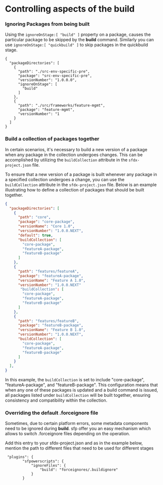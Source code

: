 # Controlling aspects of the build

### **Ignoring Packages from being built**

Using the `ignoreOnStage:[ "build" ]` property on a package, causes the particular package to be skipped by the **build** command. Similarly you can use `ignoreOnStage:[ "quickbuild" ]` to skip packages in the quickbuild stage.

```
{
  "packageDirectories": [
    {
      "path": "./src-env-specific-pre",
      "package": "src-env-specific-pre",
      "versionNumber": "1.0.0.0",
      "ignoreOnStage": [
        "build"
      ]
    },
    {
      "path": "./src/frameworks/feature-mgmt",
      "package": "feature-mgmt",
      "versionNumber": "1
    }
  ]
}
```

### Build a collection of packages together

In certain scenarios, it's necessary to build a new version of a package when any package in the collection undergoes changes. This can be accomplished by utilizing the `buildCollection` attribute in the `sfdx-project.json` file.

To ensure that a new version of a package is built whenever any package in a specified collection undergoes a change, you can use the `buildCollection` attribute in the `sfdx-project.json` file. Below is an example illustrating how to define a collection of packages that should be built together.

```json
{
  "packageDirectories": [
    {
      "path": "core",
      "package": "core-package",
      "versionName": "Core 1.0",
      "versionNumber": "1.0.0.NEXT",
      "default": true,
      "buildCollection": [
        "core-package",
        "featureA-package",
        "featureB-package"
      ]
    },
    {
      "path": "features/featureA",
      "package": "featureA-package",
      "versionName": "Feature A 1.0",
      "versionNumber": "1.0.0.NEXT"
       "buildCollection": [
        "core-package",
        "featureA-package",
        "featureB-package"
      ]
    },
    {
      "path": "features/featureB",
      "package": "featureB-package",
      "versionName": "Feature B 1.0",
      "versionNumber": "1.0.0.NEXT",
      "buildCollection": [
        "core-package",
        "featureA-package",
        "featureB-package"
      ]
    }
  ],
}
```

In this example, the `buildCollection` is set to include "core-package", "featureA-package", and "featureB-package". This configuration means that when any one of these packages is updated and a build command is issued, all packages listed under `buildCollection` will be built together, ensuring consistency and compatibility within the collection.

### Overriding the default .forceignore file

Sometimes, due to certain platform errors, some metadata components need to be ignored during **build**. sfp offer you an easy mechanism which allows to switch .forceignore files depending on the operation.

Add this entry to your sfdx-project.json and as in the example below, mention the path to different files that need to be used for different stages

```
 "plugins": {
        "sfpowerscripts": {
            "ignoreFiles": {
                "build": "forceignores/.buildignore"
            }
        }
```

